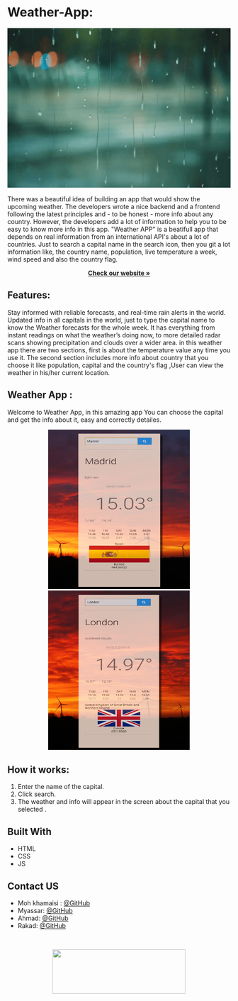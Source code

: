 # Weather-App: 

<p align="center">
  <img src="/img/readme1.gif" width=1080px height=360px />
</p>
There was a beautiful idea of building an app that would show the upcoming weather. The developers wrote a nice backend and a frontend following the latest principles and - to be honest - more info about any country. However, the developers add a lot of information to help you to be easy to know more info in this app. "Weather APP" is a beatifull app that depends on real information from an international API's about a lot of countries.
Just to search a capital name in the search icon, then you git a lot information like, the country name, population, live temperature a week, wind speed and also the country flag.
  <p align="center">
    <a href="https://webahead7.github.io/Weather-App/"><strong>Check our website »</strong></a>
  </p>

## Features:
Stay informed with reliable forecasts, and real-time rain alerts in the world.
Updated info in all capitals in the world, just to type the capital name to know the Weather forecasts for the whole week.
It has everything from instant readings on what the weather’s doing now, to more detailed radar scans showing precipitation and clouds over a wider area.
in this weather app there are two sections, first is about the temperature value any time you use it. The second section includes more info about country that you choose it like population, capital and the country's flag ,User can view the weather in his/her current location.

## Weather App :
 Welcome to Weather App, in this amazing app You can choose the capital and get the info about it, easy and correctly detailes.<br>
 
<p align="center">
  <img src="/img/Madrid.png" width=320px height=360px />
    <img src="/img/London.png" width=320px height=360px />

</p>

## How it works:       
1. Enter the name of the capital.
2. Click search.
3. The weather and info will appear in the screen about the capital that you selected .

## Built With
* HTML
* CSS
* JS


<!-- Contact US -->
## Contact US

* Moh khamaisi : [@GitHub](https://github.com/muhkhm)
* Myassar: [@GitHub](https://github.com/myassar1211)
* Ahmad: [@GitHub](https://github.com/ahmad420)
* Rakad: [@GitHub](https://github.com/rakad-kh)
<br>
<p align="center">
  <img src="/img/giphy.gif" width=300px height=100px />
</p>
<br>

